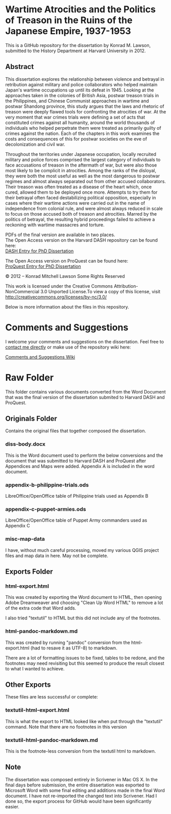 # Wartime Atrocities and the Politics of Treason in the Ruins of the Japanese Empire, 1937-1953

This is a GitHub repository for the dissertation by Konrad M. Lawson, submitted to the History Department at Harvard University in 2012.

## Abstract 

This dissertation explores the relationship between violence and betrayal in retribution against military and police collaborators who helped maintain Japan's wartime occupations up until its defeat in 1945. Looking at the approaches taken in the colonies of British Asia, postwar treason trials in the Philippines, and Chinese Communist approaches in wartime and postwar Shandong province, this study argues that the laws and rhetoric of treason were deeply flawed tools for confronting the atrocities of war. At the very moment that war crimes trials were defining a set of acts that constituted crimes against all humanity, around the world thousands of individuals who helped perpetrate them were treated as primarily guilty of crimes against the nation. Each of the chapters in this work examines the costs and consequences of this for postwar societies on the eve of decolonization and civil war.

Throughout the territories under Japanese occupation, locally recruited military and police forces comprised the largest category of individuals to face accusations of treason in the aftermath of war, but were also those most likely to be complicit in atrocities. Among the ranks of the disloyal, they were both the most useful as well as the most dangerous to postwar regimes and almost always separated out from other accused collaborators. Their treason was often treated as a disease of the heart which, once cured, allowed them to be deployed once more. Attempts to try them for their betrayal often faced destabilizing political opposition, especially in cases where their wartime actions were carried out in the name of independence from colonial rule, and were almost always reduced in scale to focus on those accused both of treason and atrocities. Marred by the politics of betrayal, the resulting hybrid proceedings failed to achieve a reckoning with wartime massacres and torture.

PDFs of the final version are available in two places.   
The Open Access version on the Harvard DASH repository can be found here:   
[DASH Entry for PhD Dissertation](http://dash.harvard.edu/handle/1/9795484)   

The Open Access version on ProQuest can be found here:   
[ProQuest Entry for PhD Dissertation](http://gradworks.umi.com/35/43/3543071.html)   

© 2012 – Konrad Mitchell Lawson
Some Rights Reserved

This work is licensed under the Creative Commons Attribution-NonCommercial 3.0 Unported License.To view a copy of this license, visit http://creativecommons.org/licenses/by-nc/3.0/

Below is more information about the files in this repository.

# Comments and Suggestions

I welcome your comments and suggestions on the dissertation. Feel free to [contact me directly](http://muninn.net/page.php?t=contact) or make use of the repository wiki here:

[Comments and Suggestions Wiki](https://github.com/kmlawson/phd-dissertation/wiki/Comments-and-Suggestions)

# Raw Folder

This folder contains various documents converted from the Word Document that was the final version of the dissertation submited to Harvard DASH and ProQuest.

## Originals Folder

Contains the original files that together composed the dissertation.

### diss-body.docx

This is the Word document used to perform the below conversions and the document that was submitted to Harvard DASH and ProQuest after Appendices and Maps were added. Appendix A is included in the word document.

### appendix-b-philippine-trials.ods

LibreOffice/OpenOffice table of Philippine trials used as Appendix B

### appendix-c-puppet-armies.ods

LibreOffice/OpenOffice table of Puppet Army commanders used as Appendix C

### misc-map-data

I have, without much careful processing, moved my various QGIS project files and map data in here. May not be complete.

## Exports Folder

### html-export.html

This was created by exporting the Word document to HTML, then opening Adobe Dreamweaver and choosing "Clean Up Word HTML" to remove a lot of the extra code that Word adds.

I also tried "textutil" to HTML but this did not include any of the footnotes.

### html-pandoc-markdown.md

This was created by running "pandoc" conversion from the html-export.html (had to resave it as UTF-8) to markdown.

There are a lot of formatting issues to be fixed, tables to be redone, and the footnotes may need revisiting but this seemed to produce the result closest to what I wanted to achieve.

## Other Exports

These files are less successful or complete:

### textutil-html-export.html

This is what the export to HTML looked like when put through the "textutil" command. Note that there are no footnotes in this version

### textutil-html-pandoc-markdown.md

This is the footnote-less conversion from the textutil html to markdown.

## Note

The dissertation was composed entirely in Scrivener in Mac OS X. In the final days before submission, the entire dissertation was exported to Microsoft Word with some final editing and additions made in the final Word document. I have not re-imported the changed text into Scrivener. Had I done so, the export process for GitHub would have been significantly easier.
